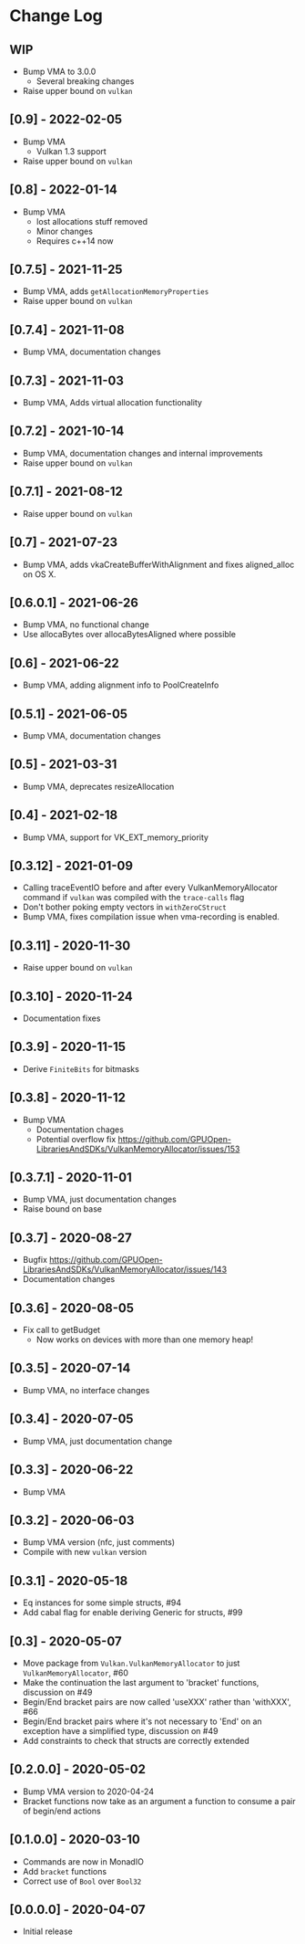 # Change Log

## WIP
- Bump VMA to 3.0.0
  - Several breaking changes
- Raise upper bound on `vulkan`

## [0.9] - 2022-02-05
- Bump VMA
  - Vulkan 1.3 support
- Raise upper bound on `vulkan`

## [0.8] - 2022-01-14
- Bump VMA
  - lost allocations stuff removed
  - Minor changes
  - Requires c++14 now

## [0.7.5] - 2021-11-25
- Bump VMA, adds `getAllocationMemoryProperties`
- Raise upper bound on `vulkan`

## [0.7.4] - 2021-11-08
- Bump VMA, documentation changes

## [0.7.3] - 2021-11-03
- Bump VMA, Adds virtual allocation functionality

## [0.7.2] - 2021-10-14
- Bump VMA, documentation changes and internal improvements
- Raise upper bound on `vulkan`

## [0.7.1] - 2021-08-12
- Raise upper bound on `vulkan`

## [0.7] - 2021-07-23
- Bump VMA, adds vkaCreateBufferWithAlignment and fixes aligned_alloc on OS X.

## [0.6.0.1] - 2021-06-26
- Bump VMA, no functional change
- Use allocaBytes over allocaBytesAligned where possible

## [0.6] - 2021-06-22
- Bump VMA, adding alignment info to PoolCreateInfo

## [0.5.1] - 2021-06-05
- Bump VMA, documentation changes

## [0.5] - 2021-03-31
- Bump VMA, deprecates resizeAllocation

## [0.4] - 2021-02-18
- Bump VMA, support for VK_EXT_memory_priority

## [0.3.12] - 2021-01-09

- Calling traceEventIO before and after every VulkanMemoryAllocator command if
  `vulkan` was compiled with the `trace-calls` flag
- Don't bother poking empty vectors in `withZeroCStruct`
- Bump VMA, fixes compilation issue when vma-recording is enabled.

## [0.3.11] - 2020-11-30

- Raise upper bound on `vulkan`

## [0.3.10] - 2020-11-24

- Documentation fixes

## [0.3.9] - 2020-11-15

- Derive `FiniteBits` for bitmasks

## [0.3.8] - 2020-11-12

- Bump VMA
  - Documentation chages
  - Potential overflow fix https://github.com/GPUOpen-LibrariesAndSDKs/VulkanMemoryAllocator/issues/153

## [0.3.7.1] - 2020-11-01

- Bump VMA, just documentation changes
- Raise bound on base

## [0.3.7] - 2020-08-27
  - Bugfix https://github.com/GPUOpen-LibrariesAndSDKs/VulkanMemoryAllocator/issues/143
  - Documentation changes

## [0.3.6] - 2020-08-05
  - Fix call to getBudget
    - Now works on devices with more than one memory heap!

## [0.3.5] - 2020-07-14
  - Bump VMA, no interface changes

## [0.3.4] - 2020-07-05
  - Bump VMA, just documentation change

## [0.3.3] - 2020-06-22
  - Bump VMA

## [0.3.2] - 2020-06-03
  - Bump VMA version (nfc, just comments)
  - Compile with new `vulkan` version

## [0.3.1] - 2020-05-18
  - Eq instances for some simple structs, #94
  - Add cabal flag for enable deriving Generic for structs, #99

## [0.3] - 2020-05-07
  - Move package from `Vulkan.VulkanMemoryAllocator` to just `VulkanMemoryAllocator`, #60
  - Make the continuation the last argument to 'bracket' functions, discussion
    on #49
  - Begin/End bracket pairs are now called 'useXXX' rather than 'withXXX', #66
  - Begin/End bracket pairs where it's not necessary to 'End' on an exception
    have a simplified type, discussion on #49
  - Add constraints to check that structs are correctly extended

## [0.2.0.0] - 2020-05-02
  - Bump VMA version to 2020-04-24
  - Bracket functions now take as an argument a function to consume a pair of
    begin/end actions

## [0.1.0.0] - 2020-03-10
  - Commands are now in MonadIO
  - Add `bracket` functions
  - Correct use of `Bool` over `Bool32`

## [0.0.0.0] - 2020-04-07
  - Initial release
